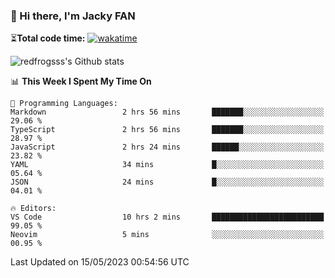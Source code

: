 ### 👋 Hi there, I'm Jacky FAN

⏳**Total code time:** [![wakatime](https://wakatime.com/badge/user/2cbd8003-b8b8-4565-92d7-ad9c23ff1846.svg)](https://wakatime.com/@2cbd8003-b8b8-4565-92d7-ad9c23ff1846)

<img src="https://github-readme-stats.vercel.app/api?username=redfrogsss&show_icons=true" alt="redfrogsss's Github stats"></img>

<!--START_SECTION:waka-->
📊 **This Week I Spent My Time On** 

```text
💬 Programming Languages: 
Markdown                 2 hrs 56 mins       ███████░░░░░░░░░░░░░░░░░░   29.06 % 
TypeScript               2 hrs 56 mins       ███████░░░░░░░░░░░░░░░░░░   28.97 % 
JavaScript               2 hrs 24 mins       ██████░░░░░░░░░░░░░░░░░░░   23.82 % 
YAML                     34 mins             █░░░░░░░░░░░░░░░░░░░░░░░░   05.64 % 
JSON                     24 mins             █░░░░░░░░░░░░░░░░░░░░░░░░   04.01 % 

🔥 Editors: 
VS Code                  10 hrs 2 mins       █████████████████████████   99.05 % 
Neovim                   5 mins              ░░░░░░░░░░░░░░░░░░░░░░░░░   00.95 % 
```


 Last Updated on 15/05/2023 00:54:56 UTC
<!--END_SECTION:waka-->

